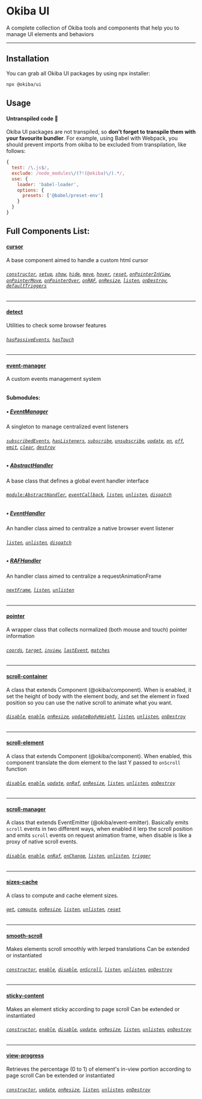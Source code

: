 # Okiba UI

A complete collection of Okiba tools and components that help you to manage UI elements and behaviors
______

## Installation

You can grab all Okiba UI packages by using npx installer:
```bash
npx @okiba/ui
```

## Usage

#### Untranspiled code 🛑
Okiba UI packages are not transpiled, so __don't forget to transpile them with your favourite bundler__.
For example, using Babel with Webpack, you should prevent imports from okiba to be excluded from transpilation, like follows:
```javascript
{
  test: /\.js$/,
  exclude: /node_modules\/(?!(@okiba)\/).*/,
  use: {
    loader: 'babel-loader',
    options: {
      presets: ['@babel/preset-env']
    }
  }
}
```

## Full Components List:


#### [cursor](https://github.com/okiba-gang/okiba-ui/tree/master/packages/cursor)
A base component aimed to handle a custom html cursor
###### [`constructor`](https://github.com/okiba-gang/okiba-ui/tree/master/packages/cursor#cursorprops), [`setup`](https://github.com/okiba-gang/okiba-ui/tree/master/packages/cursor#setup), [`show`](https://github.com/okiba-gang/okiba-ui/tree/master/packages/cursor#show), [`hide`](https://github.com/okiba-gang/okiba-ui/tree/master/packages/cursor#hide), [`move`](https://github.com/okiba-gang/okiba-ui/tree/master/packages/cursor#moveinertia), [`hover`](https://github.com/okiba-gang/okiba-ui/tree/master/packages/cursor#hovermatchedSelector), [`reset`](https://github.com/okiba-gang/okiba-ui/tree/master/packages/cursor#reset), [`onPointerInView`](https://github.com/okiba-gang/okiba-ui/tree/master/packages/cursor#onpointerinviewpayload), [`onPointerMove`](https://github.com/okiba-gang/okiba-ui/tree/master/packages/cursor#onpointermovepayload), [`onPointerOver`](https://github.com/okiba-gang/okiba-ui/tree/master/packages/cursor#onpointerovere), [`onRAF`](https://github.com/okiba-gang/okiba-ui/tree/master/packages/cursor#onraf), [`onResize`](https://github.com/okiba-gang/okiba-ui/tree/master/packages/cursor#onresize), [`listen`](https://github.com/okiba-gang/okiba-ui/tree/master/packages/cursor#listen), [`onDestroy`](https://github.com/okiba-gang/okiba-ui/tree/master/packages/cursor#ondestroy), [`defaultTriggers`](https://github.com/okiba-gang/okiba-ui/tree/master/packages/cursor#defaulttriggers)

---


#### [detect](https://github.com/okiba-gang/okiba-ui/tree/master/packages/detect)
Utilities to check some browser features
###### [`hasPassiveEvents`](https://github.com/okiba-gang/okiba-ui/tree/master/packages/detect#haspassiveevents), [`hasTouch`](https://github.com/okiba-gang/okiba-ui/tree/master/packages/detect#hastouch)

---










#### [event-manager](https://github.com/okiba-gang/okiba-ui/tree/master/packages/event-manager)
A custom events management system
###### 
#### Submodules:

##### • [EventManager](https://github.com/okiba-gang/okiba-ui/tree/master/packages/event-manager/lib/EventManager)
A singleton to manage centralized event listeners

###### [`subscribedEvents`](https://github.com/okiba-gang/okiba-ui/tree/master/packages/event-manager/lib/EventManager), [`hasListeners`](https://github.com/okiba-gang/okiba-ui/tree/master/packages/event-manager/lib/EventManager), [`subscribe`](https://github.com/okiba-gang/okiba-ui/tree/master/packages/event-manager/lib/EventManager), [`unsubscribe`](https://github.com/okiba-gang/okiba-ui/tree/master/packages/event-manager/lib/EventManager), [`update`](https://github.com/okiba-gang/okiba-ui/tree/master/packages/event-manager/lib/EventManager), [`on`](https://github.com/okiba-gang/okiba-ui/tree/master/packages/event-manager/lib/EventManager), [`off`](https://github.com/okiba-gang/okiba-ui/tree/master/packages/event-manager/lib/EventManager), [`emit`](https://github.com/okiba-gang/okiba-ui/tree/master/packages/event-manager/lib/EventManager), [`clear`](https://github.com/okiba-gang/okiba-ui/tree/master/packages/event-manager/lib/EventManager), [`destroy`](https://github.com/okiba-gang/okiba-ui/tree/master/packages/event-manager/lib/EventManager)


##### • [AbstractHandler](https://github.com/okiba-gang/okiba-ui/tree/master/packages/event-manager/lib/handlers/AbstractHandler)
A base class that defines a global event handler interface

###### [`module:AbstractHandler`](https://github.com/okiba-gang/okiba-ui/tree/master/packages/event-manager/lib/handlers/AbstractHandler), [`eventCallback`](https://github.com/okiba-gang/okiba-ui/tree/master/packages/event-manager/lib/handlers/AbstractHandler), [`listen`](https://github.com/okiba-gang/okiba-ui/tree/master/packages/event-manager/lib/handlers/AbstractHandler), [`unlisten`](https://github.com/okiba-gang/okiba-ui/tree/master/packages/event-manager/lib/handlers/AbstractHandler), [`dispatch`](https://github.com/okiba-gang/okiba-ui/tree/master/packages/event-manager/lib/handlers/AbstractHandler)


##### • [EventHandler](https://github.com/okiba-gang/okiba-ui/tree/master/packages/event-manager/lib/handlers/EventHandler)
An handler class aimed to centralize a native browser event listener

###### [`listen`](https://github.com/okiba-gang/okiba-ui/tree/master/packages/event-manager/lib/handlers/EventHandler), [`unlisten`](https://github.com/okiba-gang/okiba-ui/tree/master/packages/event-manager/lib/handlers/EventHandler), [`dispatch`](https://github.com/okiba-gang/okiba-ui/tree/master/packages/event-manager/lib/handlers/EventHandler)


##### • [RAFHandler](https://github.com/okiba-gang/okiba-ui/tree/master/packages/event-manager/lib/handlers/RAFHandler)
An handler class aimed to centralize a requestAnimationFrame

###### [`nextFrame`](https://github.com/okiba-gang/okiba-ui/tree/master/packages/event-manager/lib/handlers/RAFHandler), [`listen`](https://github.com/okiba-gang/okiba-ui/tree/master/packages/event-manager/lib/handlers/RAFHandler), [`unlisten`](https://github.com/okiba-gang/okiba-ui/tree/master/packages/event-manager/lib/handlers/RAFHandler)



---


#### [pointer](https://github.com/okiba-gang/okiba-ui/tree/master/packages/pointer)
A wrapper class that collects normalized (both mouse and touch) pointer information
###### [`coords`](https://github.com/okiba-gang/okiba-ui/tree/master/packages/pointer#coords), [`target`](https://github.com/okiba-gang/okiba-ui/tree/master/packages/pointer#target), [`inview`](https://github.com/okiba-gang/okiba-ui/tree/master/packages/pointer#inview), [`lastEvent`](https://github.com/okiba-gang/okiba-ui/tree/master/packages/pointer#lastevent), [`matches`](https://github.com/okiba-gang/okiba-ui/tree/master/packages/pointer#matchesselectors-testAncestors)

---


#### [scroll-container](https://github.com/okiba-gang/okiba-ui/tree/master/packages/scroll-container)
A class that extends Component (@okiba/component). When is enabled, it set the height of body with the element body, and set the element in fixed position so you can use the native scroll to animate what you want.
###### [`disable`](https://github.com/okiba-gang/okiba-ui/tree/master/packages/scroll-container#disable), [`enable`](https://github.com/okiba-gang/okiba-ui/tree/master/packages/scroll-container#enable), [`onResize`](https://github.com/okiba-gang/okiba-ui/tree/master/packages/scroll-container#onresize), [`updateBodyHeight`](https://github.com/okiba-gang/okiba-ui/tree/master/packages/scroll-container#updatebodyheight), [`listen`](https://github.com/okiba-gang/okiba-ui/tree/master/packages/scroll-container#listen), [`unlisten`](https://github.com/okiba-gang/okiba-ui/tree/master/packages/scroll-container#unlisten), [`onDestroy`](https://github.com/okiba-gang/okiba-ui/tree/master/packages/scroll-container#ondestroy)

---


#### [scroll-element](https://github.com/okiba-gang/okiba-ui/tree/master/packages/scroll-element)
A class that extends Component (@okiba/component). When enabled, this component translate the dom element to the last Y passed to `onScroll` function
###### [`disable`](https://github.com/okiba-gang/okiba-ui/tree/master/packages/scroll-element#disable), [`enable`](https://github.com/okiba-gang/okiba-ui/tree/master/packages/scroll-element#enable), [`update`](https://github.com/okiba-gang/okiba-ui/tree/master/packages/scroll-element#updateargs-y), [`onRaf`](https://github.com/okiba-gang/okiba-ui/tree/master/packages/scroll-element#onraf), [`onResize`](https://github.com/okiba-gang/okiba-ui/tree/master/packages/scroll-element#onresize), [`listen`](https://github.com/okiba-gang/okiba-ui/tree/master/packages/scroll-element#listen), [`unlisten`](https://github.com/okiba-gang/okiba-ui/tree/master/packages/scroll-element#unlisten), [`onDestroy`](https://github.com/okiba-gang/okiba-ui/tree/master/packages/scroll-element#ondestroy)

---


#### [scroll-manager](https://github.com/okiba-gang/okiba-ui/tree/master/packages/scroll-manager)
A class that extends EventEmitter (@okiba/event-emitter). Basically emits `scroll` events in two different ways, when enabled it lerp the scroll position and emits `scroll` events on request animation frame, when disable is like a proxy of native scroll events.
###### [`disable`](https://github.com/okiba-gang/okiba-ui/tree/master/packages/scroll-manager#disable), [`enable`](https://github.com/okiba-gang/okiba-ui/tree/master/packages/scroll-manager#enable), [`onRaf`](https://github.com/okiba-gang/okiba-ui/tree/master/packages/scroll-manager#onraf), [`onChange`](https://github.com/okiba-gang/okiba-ui/tree/master/packages/scroll-manager#onchange), [`listen`](https://github.com/okiba-gang/okiba-ui/tree/master/packages/scroll-manager#listen), [`unlisten`](https://github.com/okiba-gang/okiba-ui/tree/master/packages/scroll-manager#unlisten), [`trigger`](https://github.com/okiba-gang/okiba-ui/tree/master/packages/scroll-manager#trigger)

---


#### [sizes-cache](https://github.com/okiba-gang/okiba-ui/tree/master/packages/sizes-cache)
A class to compute and cache element sizes.
###### [`get`](https://github.com/okiba-gang/okiba-ui/tree/master/packages/sizes-cache#getel), [`compute`](https://github.com/okiba-gang/okiba-ui/tree/master/packages/sizes-cache#computeel), [`onResize`](https://github.com/okiba-gang/okiba-ui/tree/master/packages/sizes-cache#onresize), [`listen`](https://github.com/okiba-gang/okiba-ui/tree/master/packages/sizes-cache#listen), [`unlisten`](https://github.com/okiba-gang/okiba-ui/tree/master/packages/sizes-cache#unlisten), [`reset`](https://github.com/okiba-gang/okiba-ui/tree/master/packages/sizes-cache#reset)

---


#### [smooth-scroll](https://github.com/okiba-gang/okiba-ui/tree/master/packages/smooth-scroll)
Makes elements scroll smoothly with lerped translations
Can be extended or instantiated
###### [`constructor`](https://github.com/okiba-gang/okiba-ui/tree/master/packages/smooth-scroll#module:smoothscrollargs-args.el-args.options-args.options.elements-args.options.enabled), [`enable`](https://github.com/okiba-gang/okiba-ui/tree/master/packages/smooth-scroll#enable), [`disable`](https://github.com/okiba-gang/okiba-ui/tree/master/packages/smooth-scroll#disable), [`onScroll`](https://github.com/okiba-gang/okiba-ui/tree/master/packages/smooth-scroll#onscrolldata), [`listen`](https://github.com/okiba-gang/okiba-ui/tree/master/packages/smooth-scroll#listen), [`unlisten`](https://github.com/okiba-gang/okiba-ui/tree/master/packages/smooth-scroll#unlisten), [`onDestroy`](https://github.com/okiba-gang/okiba-ui/tree/master/packages/smooth-scroll#ondestroy)

---


#### [sticky-content](https://github.com/okiba-gang/okiba-ui/tree/master/packages/sticky-content)
Makes an element sticky according to page scroll
Can be extended or instantiated
###### [`constructor`](https://github.com/okiba-gang/okiba-ui/tree/master/packages/sticky-content#module:stickycontentargs-args.el-args.options-args.options.targetSelector-args.options.overflow-args.options.thresholdTop), [`enable`](https://github.com/okiba-gang/okiba-ui/tree/master/packages/sticky-content#enable), [`disable`](https://github.com/okiba-gang/okiba-ui/tree/master/packages/sticky-content#disable), [`update`](https://github.com/okiba-gang/okiba-ui/tree/master/packages/sticky-content#updateargs-args.y), [`onResize`](https://github.com/okiba-gang/okiba-ui/tree/master/packages/sticky-content#onresize), [`listen`](https://github.com/okiba-gang/okiba-ui/tree/master/packages/sticky-content#listen), [`unlisten`](https://github.com/okiba-gang/okiba-ui/tree/master/packages/sticky-content#unlisten), [`onDestroy`](https://github.com/okiba-gang/okiba-ui/tree/master/packages/sticky-content#ondestroy)

---


#### [view-progress](https://github.com/okiba-gang/okiba-ui/tree/master/packages/view-progress)
Retrieves the percentage (0 to 1) of element's in-view portion according to page scroll
Can be extended or instantiated
###### [`constructor`](https://github.com/okiba-gang/okiba-ui/tree/master/packages/view-progress#module:viewprogressargs-args.el-args.options-args.options.overflow-args.options.thresholdTop-args.options.thresholdBottom), [`update`](https://github.com/okiba-gang/okiba-ui/tree/master/packages/view-progress#updateargs-args.y), [`onResize`](https://github.com/okiba-gang/okiba-ui/tree/master/packages/view-progress#onresize), [`listen`](https://github.com/okiba-gang/okiba-ui/tree/master/packages/view-progress#listen), [`unlisten`](https://github.com/okiba-gang/okiba-ui/tree/master/packages/view-progress#unlisten), [`onDestroy`](https://github.com/okiba-gang/okiba-ui/tree/master/packages/view-progress#ondestroy)






